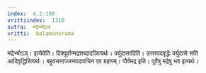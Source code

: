 ```yaml
---
index:  4.2.108
vrittiindex:  1310
sutra:  मद्रेभ्योऽञ्
vritti:  balamanorama 
---
```


मद्रेभ्योऽञ्। इत्येवेति। दिक्पूर्वान्मद्रशब्दादञित्यर्थः। पर्युदासादिति। उत्तरपदवृद्धेः पर्युदासे सति आदिवृद्धिरित्यर्थः। बहुवचनाज्जनपदवाचिन एव ग्रहणम्। पौर्वमद्र इति। पूर्वेषु मद्रेषु भव इत्यर्थः।

